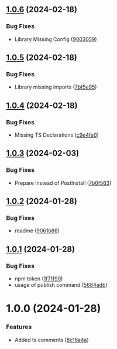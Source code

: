 ## [1.0.6](https://github.com/art29/react-image-pin/compare/v1.0.5...v1.0.6) (2024-02-18)


### Bug Fixes

* Library Missing Config ([9003059](https://github.com/art29/react-image-pin/commit/9003059f1a428956e3a234f83e352d818668d93e))

## [1.0.5](https://github.com/art29/react-image-pin/compare/v1.0.4...v1.0.5) (2024-02-18)


### Bug Fixes

* Library missing imports ([7bf5e95](https://github.com/art29/react-image-pin/commit/7bf5e95d37026e28a1c9e74fa4a73c220556380b))

## [1.0.4](https://github.com/art29/react-image-pin/compare/v1.0.3...v1.0.4) (2024-02-18)


### Bug Fixes

* Missing TS Declarations ([c9e4fe0](https://github.com/art29/react-image-pin/commit/c9e4fe05cf659695a4e39a1143c93ae3b97e637c))

## [1.0.3](https://github.com/art29/react-image-pin/compare/v1.0.2...v1.0.3) (2024-02-03)


### Bug Fixes

* Prepare instead of PostInstall ([7b0f563](https://github.com/art29/react-image-pin/commit/7b0f563690351dbd6ce376c3fd4cdec6673ba225))

## [1.0.2](https://github.com/art29/react-image-pin/compare/v1.0.1...v1.0.2) (2024-01-28)

### Bug Fixes

- readme ([9061b88](https://github.com/art29/react-image-pin/commit/9061b88ec78c7b41823811c44d55f98006b7f603))

## [1.0.1](https://github.com/art29/react-image-pin/compare/v1.0.0...v1.0.1) (2024-01-28)

### Bug Fixes

- npm token ([1f71f90](https://github.com/art29/react-image-pin/commit/1f71f90ff6f6e58ba29a02e32fad6de8015cc494))
- usage of publish command ([5684adb](https://github.com/art29/react-image-pin/commit/5684adb372d9c43ae89a1297ca3fd8caab09c096))

# 1.0.0 (2024-01-28)

### Features

- Added ts comments ([8c16a4a](https://github.com/art29/react-image-pin/commit/8c16a4ae3889c3ce306d8b2c0cc783b2bcd009cd))
